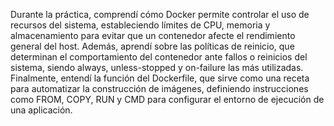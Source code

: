 Durante la práctica, comprendí cómo Docker permite controlar el uso de recursos del sistema, estableciendo límites de CPU, memoria y almacenamiento para evitar que un contenedor afecte el rendimiento general del host. Además, aprendí sobre las políticas de reinicio, que determinan el comportamiento del contenedor ante fallos o reinicios del sistema, siendo always, unless-stopped y on-failure las más utilizadas. Finalmente, entendí la función del Dockerfile, que sirve como una receta para automatizar la construcción de imágenes, definiendo instrucciones como FROM, COPY, RUN y CMD para configurar el entorno de ejecución de una aplicación.
